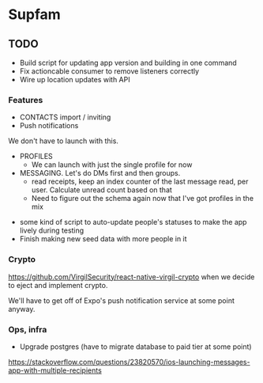 # Supfam

## TODO

- Build script for updating app version and building in one command
- Fix actioncable consumer to remove listeners correctly
- Wire up location updates with API

### Features

- CONTACTS import / inviting
- Push notifications

We don't have to launch with this.

- PROFILES
  - We can launch with just the single profile for now
- MESSAGING. Let's do DMs first and then groups.
  - read receipts, keep an index counter of the last message read, per user. Calculate unread count based on that
  - Need to figure out the schema again now that I've got profiles in the mix

* some kind of script to auto-update people's statuses to make the app lively during testing
* Finish making new seed data with more people in it

### Crypto

https://github.com/VirgilSecurity/react-native-virgil-crypto when we decide to eject and implement crypto.

We'll have to get off of Expo's push notification service at some point anyway.

### Ops, infra

- Upgrade postgres (have to migrate database to paid tier at some point)

https://stackoverflow.com/questions/23820570/ios-launching-messages-app-with-multiple-recipients
